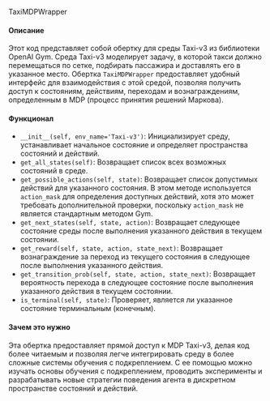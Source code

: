 TaxiMDPWrapper

#### Описание

Этот код представляет собой обертку для среды Taxi-v3 из библиотеки OpenAI Gym.  Среда Taxi-v3 моделирует задачу, в которой такси должно перемещаться по сетке, подбирать пассажира и доставлять его в указанное место. Обертка `TaxiMDPWrapper` предоставляет удобный интерфейс для взаимодействия с этой средой, позволяя получить доступ к состояниям, действиям, переходам и вознаграждениям, определенным в MDP (процесс принятия решений Маркова).

#### Функционал

- `__init__(self, env_name='Taxi-v3')`: Инициализирует среду, устанавливает начальное состояние и определяет пространства состояний и действий.
- `get_all_states(self)`: Возвращает список всех возможных состояний в среде.
- `get_possible_actions(self, state)`: Возвращает список допустимых действий для указанного состояния. В этом методе используется `action_mask` для определения доступных действий, хотя это может требовать дополнительной проверки, поскольку `action_mask` не является стандартным методом Gym.
- `get_next_states(self, state, action)`: Возвращает следующее состояние среды после выполнения указанного действия в текущем состоянии.
- `get_reward(self, state, action, state_next)`: Возвращает вознаграждение за переход из текущего состояния в следующее после выполнения указанного действия.
- `get_transition_prob(self, state, action, state_next)`: Возвращает вероятность перехода в следующее состояние после выполнения указанного действия в текущем состоянии.
- `is_terminal(self, state)`: Проверяет, является ли указанное состояние терминальным (конечным).

#### Зачем это нужно

Эта обертка предоставляет прямой доступ к MDP Taxi-v3, делая код более читаемым и позволяя легче интегрировать среду в более сложные системы обучения с подкреплением. С ее помощью можно изучать основы обучения с подкреплением, проводить эксперименты и разрабатывать новые стратегии поведения агента в дискретном пространстве состояний и действий.
